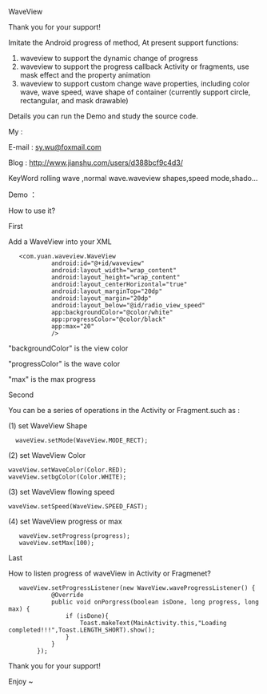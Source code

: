 WaveView

Thank you for your support!

Imitate the Android progress of  method, At present support functions:

1. waveview to support the dynamic change of progress  
2. waveview to support the progress callback Activity or fragments, use mask effect and the property animation 
3. waveview to support custom change wave properties, including color wave, wave speed, wave shape of container (currently support circle, rectangular, and mask drawable) 
   

Details you can run the Demo and study the source code.



My :

E-mail : sy.wu@foxmail.com

Blog : http://www.jianshu.com/users/d388bcf9c4d3/  

 KeyWord  rolling wave ,normal wave.waveview shapes,speed mode,shado...

Demo ：

 

How to use it?

First

Add a WaveView into your XML

       <com.yuan.waveview.WaveView
                android:id="@+id/waveview"
                android:layout_width="wrap_content"
                android:layout_height="wrap_content"
                android:layout_centerHorizontal="true"
                android:layout_marginTop="20dp"
                android:layout_margin="20dp"
                android:layout_below="@id/radio_view_speed"
                app:backgroundColor="@color/white"
                app:progressColor="@color/black"
                app:max="20"
                />

"backgroundColor" is the view color

"progressColor" is the wave color

"max" is the max progress



Second

You can be a series of operations in the Activity or Fragment.such as :

(1) set WaveView Shape

      waveView.setMode(WaveView.MODE_RECT);

(2) set WaveView Color

    waveView.setWaveColor(Color.RED);
    waveView.setbgColor(Color.WHITE);

(3) set WaveView flowing speed

    waveView.setSpeed(WaveView.SPEED_FAST);

(4) set WaveView progress or max

       waveView.setProgress(progress);
       waveView.setMax(100);



Last

How to listen progress of waveView in Activity or Fragmenet?

       waveView.setProgressListener(new WaveView.waveProgressListener() {
                @Override
                public void onPorgress(boolean isDone, long progress, long max) { 
                    if (isDone){
                        Toast.makeText(MainActivity.this,"Loading completed!!!",Toast.LENGTH_SHORT).show();
                    }
                }
            });



Thank you for your support!

Enjoy ~




